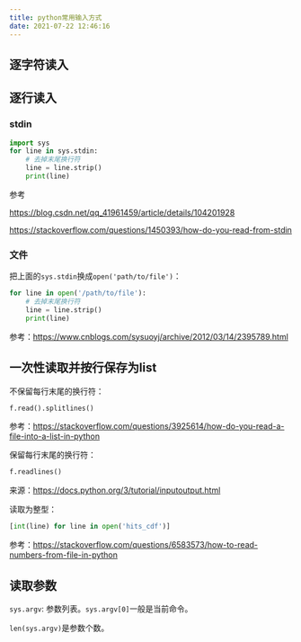 ```yaml
---
title: python常用输入方式
date: 2021-07-22 12:46:16
---
```


## 逐字符读入

## 逐行读入

### stdin

```py
import sys
for line in sys.stdin:
	# 去掉末尾换行符
	line = line.strip()
    print(line)
```

参考

<https://blog.csdn.net/qq_41961459/article/details/104201928>

<https://stackoverflow.com/questions/1450393/how-do-you-read-from-stdin>

### 文件

把上面的`sys.stdin`换成`open('path/to/file')`：

```py
for line in open('/path/to/file'):
	# 去掉末尾换行符
	line = line.strip()
	print(line)
```

参考：<https://www.cnblogs.com/sysuoyj/archive/2012/03/14/2395789.html>

## 一次性读取并按行保存为list

不保留每行末尾的换行符：

```py
f.read().splitlines()
```

参考：<https://stackoverflow.com/questions/3925614/how-do-you-read-a-file-into-a-list-in-python>

保留每行末尾的换行符：

```py
f.readlines()
```

来源：<https://docs.python.org/3/tutorial/inputoutput.html>

读取为整型：

```py
[int(line) for line in open('hits_cdf')]
```

参考：<https://stackoverflow.com/questions/6583573/how-to-read-numbers-from-file-in-python>

## 读取参数

`sys.argv`: 参数列表。`sys.argv[0]`一般是当前命令。

`len(sys.argv)`是参数个数。
